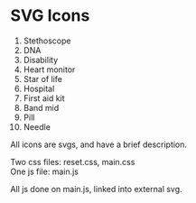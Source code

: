 # SVG Icons 

<ol>
    <li>Stethoscope</li>
    <li>DNA</li>
    <li>Disability</li>
    <li>Heart monitor</li>
    <li>Star of life</li>
    <li>Hospital</li>
    <li>First aid kit</li>
    <li>Band mid</li>
    <li>Pill</li>
    <li>Needle</li>
</ol>

All icons are svgs, and have a brief description.

Two css files: reset.css, main.css<br>
One js file: main.js

All js done on main.js, linked into external svg.
